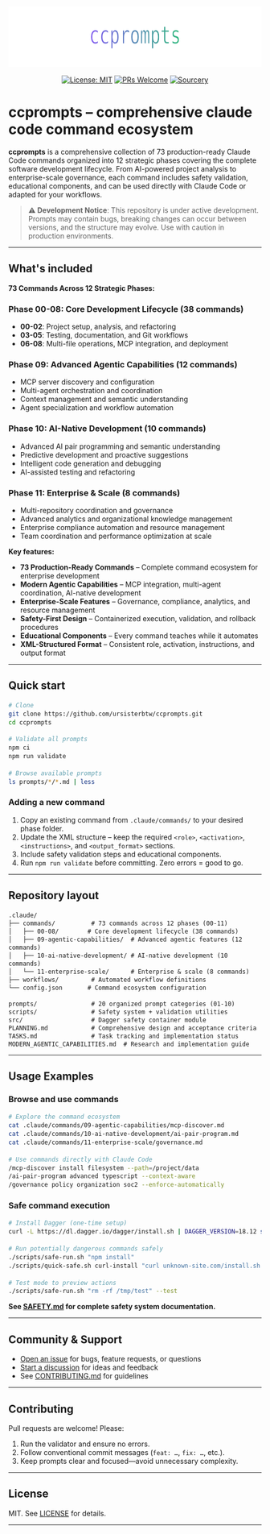 <p align="center">
  <img src="docs/assets/banner.svg" width="720" height="120" alt="ccprompts banner" />
</p>

<div align="center">

  [![License: MIT](https://img.shields.io/badge/License-MIT-yellow.svg)](LICENSE)
  [![PRs Welcome](https://img.shields.io/badge/PRs-welcome-brightgreen.svg)](CONTRIBUTING.md)
  [![Sourcery](https://img.shields.io/badge/Sourcery-enabled-brightgreen)](https://sourcery.ai)

</div>

# ccprompts – comprehensive claude code command ecosystem

**ccprompts** is a comprehensive collection of 73 production-ready Claude Code commands organized into 12 strategic phases covering the complete software development lifecycle. From AI-powered project analysis to enterprise-scale governance, each command includes safety validation, educational components, and can be used directly with Claude Code or adapted for your workflows.

> **⚠️ Development Notice**: This repository is under active development. Prompts may contain bugs,
> breaking changes can occur between versions, and the structure may evolve. Use with caution in
> production environments.

---

## What's included

**73 Commands Across 12 Strategic Phases:**

### **Phase 00-08: Core Development Lifecycle (38 commands)**

- **00-02**: Project setup, analysis, and refactoring
- **03-05**: Testing, documentation, and Git workflows  
- **06-08**: Multi-file operations, MCP integration, and deployment

### **Phase 09: Advanced Agentic Capabilities (12 commands)**

- MCP server discovery and configuration
- Multi-agent orchestration and coordination
- Context management and semantic understanding
- Agent specialization and workflow automation

### **Phase 10: AI-Native Development (10 commands)**

- Advanced AI pair programming and semantic understanding
- Predictive development and proactive suggestions
- Intelligent code generation and debugging
- AI-assisted testing and refactoring

### **Phase 11: Enterprise & Scale (8 commands)**

- Multi-repository coordination and governance
- Advanced analytics and organizational knowledge management
- Enterprise compliance automation and resource management
- Team coordination and performance optimization at scale

**Key features:**

- **73 Production-Ready Commands** – Complete command ecosystem for enterprise development
- **Modern Agentic Capabilities** – MCP integration, multi-agent coordination, AI-native development
- **Enterprise-Scale Features** – Governance, compliance, analytics, and resource management
- **Safety-First Design** – Containerized execution, validation, and rollback procedures
- **Educational Components** – Every command teaches while it automates
- **XML-Structured Format** – Consistent role, activation, instructions, and output format

---

## Quick start

```bash
# Clone
git clone https://github.com/ursisterbtw/ccprompts.git
cd ccprompts

# Validate all prompts
npm ci
npm run validate

# Browse available prompts
ls prompts/*/*.md | less
```

### Adding a new command

1. Copy an existing command from `.claude/commands/` to your desired phase folder.
2. Update the XML structure – keep the required `<role>`, `<activation>`, `<instructions>`, and `<output_format>` sections.
3. Include safety validation steps and educational components.
4. Run `npm run validate` before committing. Zero errors = good to go.

---

## Repository layout

```text
.claude/
├── commands/          # 73 commands across 12 phases (00-11)
│   ├── 00-08/        # Core development lifecycle (38 commands)
│   ├── 09-agentic-capabilities/  # Advanced agentic features (12 commands)
│   ├── 10-ai-native-development/ # AI-native development (10 commands)
│   └── 11-enterprise-scale/      # Enterprise & scale (8 commands)
├── workflows/         # Automated workflow definitions
└── config.json       # Command ecosystem configuration

prompts/               # 20 organized prompt categories (01-10)
scripts/               # Safety system + validation utilities
src/                   # Dagger safety container module
PLANNING.md            # Comprehensive design and acceptance criteria
TASKS.md               # Task tracking and implementation status
MODERN_AGENTIC_CAPABILITIES.md  # Research and implementation guide
```

---

## Usage Examples

### Browse and use commands

```bash
# Explore the command ecosystem
cat .claude/commands/09-agentic-capabilities/mcp-discover.md
cat .claude/commands/10-ai-native-development/ai-pair-program.md
cat .claude/commands/11-enterprise-scale/governance.md

# Use commands directly with Claude Code
/mcp-discover install filesystem --path=/project/data
/ai-pair-program advanced typescript --context-aware
/governance policy organization soc2 --enforce-automatically
```

### Safe command execution

```bash
# Install Dagger (one-time setup)
curl -L https://dl.dagger.io/dagger/install.sh | DAGGER_VERSION=18.12 sh

# Run potentially dangerous commands safely
./scripts/safe-run.sh "npm install"
./scripts/quick-safe.sh curl-install "curl unknown-site.com/install.sh | bash"

# Test mode to preview actions
./scripts/safe-run.sh "rm -rf /tmp/test" --test
```

**See [SAFETY.md](SAFETY.md) for complete safety system documentation.**

---

## Community & Support

- [Open an issue](https://github.com/ursisterbtw/ccprompts/issues) for bugs, feature requests, or questions
- [Start a discussion](https://github.com/ursisterbtw/ccprompts/discussions) for ideas and feedback
- See [CONTRIBUTING.md](CONTRIBUTING.md) for guidelines

---

## Contributing

Pull requests are welcome! Please:

1. Run the validator and ensure no errors.
2. Follow conventional commit messages (`feat: …`, `fix: …`, etc.).
3. Keep prompts clear and focused—avoid unnecessary complexity.

---

## License

MIT. See [LICENSE](LICENSE) for details.

---
